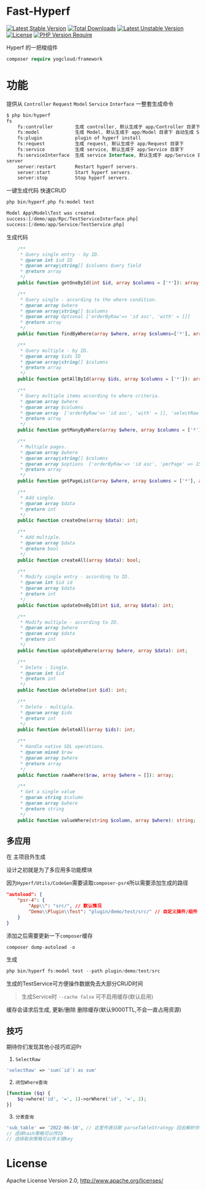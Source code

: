 # Fast-Hyperf
[![Latest Stable Version](http://poser.pugx.org/yogcloud/framework/v)](https://packagist.org/packages/yogcloud/framework) [![Total Downloads](http://poser.pugx.org/yogcloud/framework/downloads)](https://packagist.org/packages/yogcloud/framework) [![Latest Unstable Version](http://poser.pugx.org/yogcloud/framework/v/unstable)](https://packagist.org/packages/yogcloud/framework) [![License](http://poser.pugx.org/yogcloud/framework/license)](https://packagist.org/packages/yogcloud/framework) [![PHP Version Require](http://poser.pugx.org/yogcloud/framework/require/php)](https://packagist.org/packages/yogcloud/framework)

Hyperf 的一把梭组件


```php
composer require yogcloud/framework
```


# 功能
提供从 `Controller` `Request` `Model` `Service` `Interface` 一整套生成命令
```php
$ php bin/hyperf 
fs
    fs:controller        生成 controller, 默认生成于 app/Controller 目录下
    fs:model             生成 Model, 默认生成于 app/Model 目录下 自动生成 Service,Interface
    fs:plugin            plugin of hyperf install
    fs:request           生成 request, 默认生成于 app/Request 目录下
    fs:service           生成 service, 默认生成于 app/Service 目录下
    fs:serviceInterface  生成 service Interface, 默认生成于 app/Service 目录下
server
    server:restart       Restart hyperf servers.
    server:start         Start hyperf servers.
    server:stop          Stop hyperf servers.
```


一键生成代码 快速CRUD
```php
php bin/hyperf.php fs:model test

Model App\Model\Test was created.
success:[/demo/app/Rpc/TestServiceInterface.php]
success:[/demo/app/Service/TestService.php]
```

生成代码

```php
    /**
     * Query single entry - by ID.
     * @param int $id ID
     * @param array|string[] $columns Query field
     * @return array
     */
    public function getOneById(int $id, array $columns = ['*']): array;

    /**
     * Query single - according to the where condition.
     * @param array $where
     * @param array|string[] $columns
     * @param array Optional ['orderByRaw'=> 'id asc', 'with' = []]
     * @return array
     */
    public function findByWhere(array $where, array $columns=['*'], array $options = []): array;

    /**
     * Query multiple - by ID.
     * @param array $ids ID
     * @param array|string[] $columns
     * @return array
     */
    public function getAllById(array $ids, array $columns = ['*']): array;

    /**
     * Query multiple items according to where criteria.
     * @param array $where
     * @param array $columns
     * @param array  ['orderByRaw'=> 'id asc', 'with' = [], 'selectRaw' => 'count(*) as count']
     * @return array
     */
    public function getManyByWhere(array $where, array $columns = ['*'], array $options = []): array;

    /**
     * Multiple pages.
     * @param array $where
     * @param array|string[] $columns
     * @param array $options  ['orderByRaw'=> 'id asc', 'perPage' => 15, 'page' => null, 'pageName' => 'page']
     * @return array
     */
    public function getPageList(array $where, array $columns = ['*'], array $options = []): array;

    /**
     * Add single.
     * @param array $data
     * @return int
     */
    public function createOne(array $data): int;

    /**
     * Add multiple.
     * @param array $data
     * @return bool
     */
    public function createAll(array $data): bool;

    /**
     * Modify single entry - according to ID.
     * @param int $id id
     * @param array $data
     * @return int
     */
    public function updateOneById(int $id, array $data): int;

    /**
     * Modify multiple - according to ID.
     * @param array $where
     * @param array $data
     * @return int
     */
    public function updateByWhere(array $where, array $data): int;

    /**
     * Delete - Single.
     * @param int $id
     * @return int
     */
    public function deleteOne(int $id): int;

    /**
     * Delete - multiple.
     * @param array $ids
     * @return int
     */
    public function deleteAll(array $ids): int;

    /**
     * Handle native SQL operations.
     * @param mixed $raw
     * @param array $where
     * @return array
     */
    public function rawWhere($raw, array $where = []): array;

    /**
     * Get a single value
     * @param string $column
     * @param array $where
     * @return string
     */
    public function valueWhere(string $column, array $where): string;
```

## 多应用
在 主项目外生成

设计之初就是为了多应用多功能模块

因为`Hyperf/Utils/CodeGen`需要读取`composer-psr4`所以需要添加生成的路径
```json
"autoload": {
    "psr-4": {
        "App\\": "src/", // 默认情况
        "Demo\\Plugin\\Test": "plugin/demo/test/src/" // 自定义插件/组件
    }
}
```
添加之后需要更新一下`composer`缓存
```php
composer dump-autoload -o
```
生成
```php
php bin/hyperf fs:model test --path plugin/demo/test/src
```

生成的TestService可方便操作数据免去大部分CRUD时间

> 生成Service时 `--cache false` 可不启用缓存(默认启用)

缓存会请求后生成, 更新/删除 删除缓存(默认9000TTL,不会一直占用资源)

## 技巧
期待你们发现其他小技巧欢迎Pr

1. `SelectRaw`
```php
'selectRaw' => 'sum(`id`) as sum'
```
2. `闭包Where查询`
```php
[function ($q) {
    $q->where('id', '=', 1)->orWhere('id', '=', 2);
}]
```
3. `分表查询`
```php
'sub_table' => '2022-06-10', // 这里传递日期 parseTableStrategy 回去解析你当前选择的分表策略进行解析对应的key
// 选择hash策略可以传ID
// 选择取余策略可以传关键key
```

# License
Apache License Version 2.0, http://www.apache.org/licenses/
